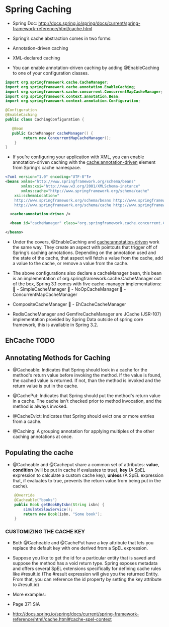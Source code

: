 # Spring Caching

 - Spring Doc: http://docs.spring.io/spring/docs/current/spring-framework-reference/html/cache.html
 
 - Spring’s cache abstraction comes in two forms:
  - Annotation-driven caching
  - XML-declared caching

 - You can enable annotation-driven caching by adding @EnableCaching to one of your configuration classes. 

```java
import org.springframework.cache.CacheManager;
import org.springframework.cache.annotation.EnableCaching;
import org.springframework.cache.concurrent.ConcurrentMapCacheManager;
import org.springframework.context.annotation.Bean;
import org.springframework.context.annotation.Configuration;

@Configuration
@EnableCaching
public class CachingConfiguration {

   @Bean
   public CacheManager cacheManager() {
		return new ConcurrentMapCacheManager();
	}
}
```

 - If you’re configuring your application with XML, you can enable annotation-driven caching with the <cache:annotation-driven> element from Spring’s cache namespace.

```xml
<?xml version="1.0" encoding="UTF-8"?>
<beans xmlns="http://www.springframework.org/schema/beans" 
       xmlns:xsi="http://www.w3.org/2001/XMLSchema-instance"
       xmlns:cache="http://www.springframework.org/schema/cache"
	xsi:schemaLocation="
	http://www.springframework.org/schema/beans http://www.springframework.org/schema/beans/spring-beans.xsd
	http://www.springframework.org/schema/cache http://www.springframework.org/schema/cache/spring-cache.xsd">

  <cache:annotation-driven />

  <bean id="cacheManager" class="org.springframework.cache.concurrent.ConcurrentMapCacheManager" />

</beans>

```

 - Under the covers, @EnableCaching and <cache:annotation-driven> work the same way. They create an aspect with pointcuts that trigger off of Spring’s caching annotations. Depending on the annotation used and the state of the cache, that aspect will fetch a value from the cache, add a value to the cache, or remove a value from the cache.
 
 - The above configurations also declare a cacheManager bean, this bean is an implementation of org.springframework.cache.CacheManager out of the box, Spring 3.1 comes with five cache-manager implementations:
􏰀  - SimpleCacheManager
􏰀  - NoOpCacheManager
􏰀  - ConcurrentMapCacheManager
  - CompositeCacheManager
􏰀  - EhCacheCacheManager

 - RedisCacheManager and GemfireCacheManager are JCache (JSR-107) implementation provided by Spring Data outside of spring core framework, this is available in Spring 3.2.

## EhCache TODO
 
## Annotating Methods for Caching
 
 - @Cacheable: Indicates that Spring should look in a cache for the method's return value before invoking the method. If the value is found, the cached value is returned. If not, than the method is invoked and the return value is put in the cache.
 
 - @CachePut: Indicates that Spring should put the method's return value in a cache. The cache isn't checked prior to method invocation, and the method is always invoked.
 
 - @CacheEvict: Indicates that Spring should evict one or more entries from a cache.
 
 - @Caching: A grouping annotation for applying multiples of the other caching annotations at once.
 
## Populating the cache
 - @Cacheable and @Cacheput share a common set of attributes: **value**, **condition** (will be put in cache if evaluates to true), **key** (A SpEL expression to calculate a custom cache key), **unless** (A SpEL expression that, if evaluates to true, prevents the return value from being put in the cache).
 
```java
    @Override
	@Cacheable("books")
	public Book getBookByIsbn(String isbn) {
		simulateSlowService();
		return new Book(isbn, "Some book");
	}
```

### CUSTOMIZING THE CACHE KEY
 - Both @Cacheable and @CachePut have a key attribute that lets you replace the default key with one derived from a SpEL expression.
 
 - Suppose you like to get the id for a particular entity that is saved and suppose the method has a void return type. Spring exposes metadata and offers several SpEL extensions specifically for defining cache rules like #result.id (The #result expression will give you the returned Entity. From that, you can reference the id property by setting the key attribute to #result.id)
   
 - More examples: 
  - Page 371 SIA
  - http://docs.spring.io/spring/docs/current/spring-framework-reference/html/cache.html#cache-spel-context

